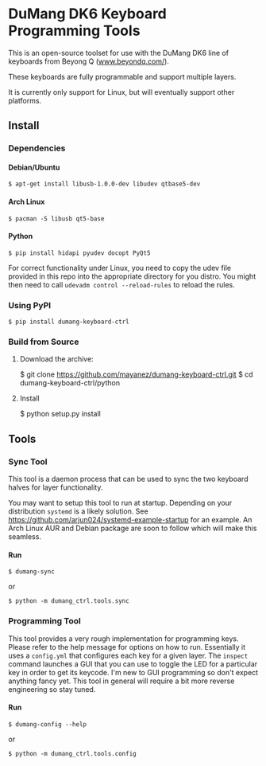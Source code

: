 # DuMang DK6 Keyboard Programming Tools

This is an open-source toolset for use with the DuMang DK6 line of keyboards from Beyong Q (www.beyondq.com/).

These keyboards are fully programmable and support multiple layers.

It is currently only support for Linux, but will eventually support other
platforms.

## Install

### Dependencies

#### Debian/Ubuntu

    $ apt-get install libusb-1.0.0-dev libudev qtbase5-dev

#### Arch Linux

    $ pacman -S libusb qt5-base

#### Python

    $ pip install hidapi pyudev docopt PyQt5

For correct functionality under Linux, you need to copy the udev file provided in this repo into the appropriate directory for you distro. You might then need to call `udevadm control --reload-rules` to reload the rules.

### Using PyPI

    $ pip install dumang-keyboard-ctrl
    
### Build from Source

1. Download the archive:
    
    $ git clone https://github.com/mayanez/dumang-keyboard-ctrl.git
    $ cd dumang-keyboard-ctrl/python
    
2. Install

    $ python setup.py install

## Tools

### Sync Tool

This tool is a daemon process that can be used to sync the two keyboard halves for layer functionality. 

You may want to setup this tool to run at startup. Depending on your distribution `systemd` is a likely solution. See https://github.com/arjun024/systemd-example-startup for an example. An Arch Linux AUR and Debian package are soon to follow which will make this seamless.

#### Run

    $ dumang-sync
     
or 

    $ python -m dumang_ctrl.tools.sync

### Programming Tool

This tool provides a very rough implementation for programming keys. Please refer to the help message for options on how to run. Essentially it uses a `config.yml` that configures each key for a given layer.
The `inspect` command launches a GUI that you can use to toggle the LED for a particular key in order to get its keycode. I'm new to GUI programming so don't expect anything fancy yet. This tool in general will require a bit more reverse engineering so stay tuned.

#### Run

    $ dumang-config --help

or 

    $ python -m dumang_ctrl.tools.config
